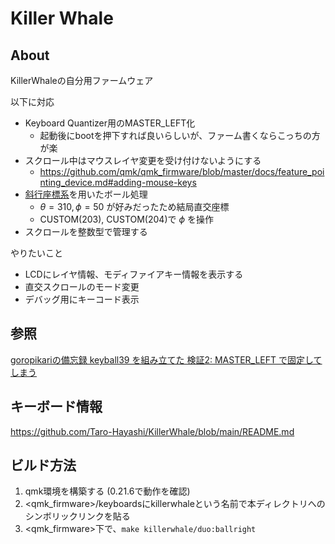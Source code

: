 # Killer Whale

## About

KillerWhaleの自分用ファームウェア

以下に対応

* Keyboard Quantizer用のMASTER\_LEFT化
  * 起動後にbootを押下すれば良いらしいが、ファーム書くならこっちの方が楽
* スクロール中はマウスレイヤ変更を受け付けないようにする
  * <https://github.com/qmk/qmk_firmware/blob/master/docs/feature_pointing_device.md#adding-mouse-keys>
* [斜行座標系](https://ja.wikipedia.org/wiki/%E6%96%9C%E4%BA%A4%E5%BA%A7%E6%A8%99%E7%B3%BB)を用いたボール処理
  * $\theta = 310, \phi = 50$ が好みだったため結局直交座標
  * CUSTOM(203), CUSTOM(204)で $\phi$ を操作
* スクロールを整数型で管理する

やりたいこと

* LCDにレイヤ情報、モディファイアキー情報を表示する
* 直交スクロールのモード変更
* デバッグ用にキーコード表示

## 参照

[goropikariの備忘録 keyball39 を組み立てた 検証2: MASTER_LEFT で固定してしまう](https://goropikari.hatenablog.com/entry/keyball39_build_log#検証2-MASTER_LEFT-で固定してしまう)

## キーボード情報

<https://github.com/Taro-Hayashi/KillerWhale/blob/main/README.md>

## ビルド方法

1. qmk環境を構築する (0.21.6で動作を確認)
2. <qmk\_firmware>/keyboardsにkillerwhaleという名前で本ディレクトリへのシンボリックリンクを貼る
3. <qmk\_firmware>下で、`make killerwhale/duo:ballright`
